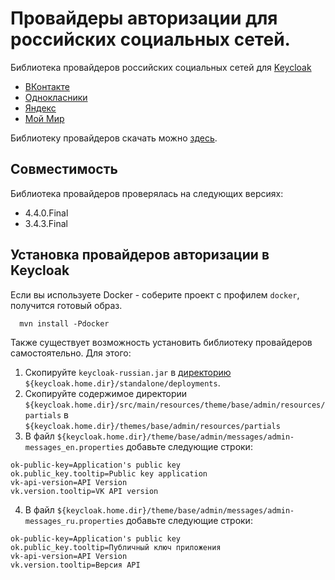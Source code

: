 # Провайдеры авторизации для российских социальных сетей.

Библиотека провайдеров российских социальных сетей для [Keycloak](https://www.keycloak.org/)
+ [ВКонтакте](docs/vk.md)
+ [Однокласники](docs/ok.md)
+ [Яндекс](docs/yandex.md)
+ [Мой Мир](docs/mailru.md)

Библиотеку провайдеров скачать можно [здесь](https://nexus.playa.ru/nexus/content/repositories/releases/ru/playa/keycloak/keycloak-russian-providers/).

## Совместимость

Библиотека провайдеров проверялась на следующих версиях:
+ 4.4.0.Final
+ 3.4.3.Final

## Установка провайдеров авторизации в Keycloak

Если вы используете Docker - соберите проект с профилем `docker`, получится готовый образ.
```
  mvn install -Pdocker
```

Также существует возможность установить библиотеку провайдеров самостоятельно.
Для этого:

1. Скопируйте `keycloak-russian.jar` в [директорию](https://www.keycloak.org/docs/latest/server_development/index.html#registering-provider-implementations) `${keycloak.home.dir}/standalone/deployments`.
2. Скопируйте содержимое директории `${keycloak.home.dir}/src/main/resources/theme/base/admin/resources/partials` в `${keycloak.home.dir}/themes/base/admin/resources/partials`
3. В файл `${keycloak.home.dir}/theme/base/admin/messages/admin-messages_en.properties` добавьте следующие строки:
```
ok-public-key=Application's public key
ok.public_key.tooltip=Public key application
vk-api-version=API Version
vk.version.tooltip=VK API version
```
4. В файл `${keycloak.home.dir}/theme/base/admin/messages/admin-messages_ru.properties` добавьте следующие строки:
```
ok-public-key=Application's public key
ok.public_key.tooltip=Публичный ключ приложения
vk-api-version=API Version
vk.version.tooltip=Версия API
```